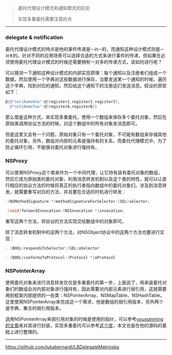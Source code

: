 > 委托代理设计模式和通知模式的区别
>
> 实现多重委托需要注意的点

---

### delegate & notification

委托代理设计模式的特点是他的事件传递是`一对一`的，而通知这种设计模式则是`一对多`的，针对不同的应用场景可以选择合适的方式来进行事件的传递，但如果在必须使用委托代理设计模式的时候还需要拥有一对多的传递方式，该如何进行呢？

可以猜测一下通知这种设计模式的内部实现原理：每个通知以及注册者们组成一个数据，然后使用一个字典对这些数据进行保存，当要发送某一个通知的时候，遍历这个字典，找到对应的通知，然后给这个通知下的注册这们发送消息。假设的原型如下：

```objective-c
@{@"notiNameOne":@[register1,register2,register3],
  @"notiNameTwo":@[registerA,registerB]}
```

那么借鉴这种方式，来实现多重委托，使用一个数组来保存多个委托对象，然后在原始类调用协议方法的时候，对这个数组中的所有对象发消息即可。

但是这里又会有一个问题，原始对象只有一个委托对象，不可能有数组来存储其他的委托对象，另外，数组对内部的元素是强持有的关系，而委托代理模式中，为了防止循环引用，不能够对委托对象进行强持有。



### NSProxy

可以使用NSProxy这个类来作为一个中间代理，让它持有装有委托对象的数组，然后它成为原始类的委托对象，利用消息转发机制以及这个类的特性，就可以让直行相应的协议方法的时候将真正的执行者指向数组中的委托对象们。涉及到消息转发，就需要重写对应的方法，并且要在合适的时机进行转发：

```objective-c
-(NSMethodSignature *)methodSignatureForSelector:(SEL)selector;

-(void)forwardInvocation:(NSInvocation *)invocation;
```

重写这两个方法，将协议的方法实现交给数组中的对象即可。

除了消息转发机制中的这两个方法，对NSObject协议中的这两个方法也要进行实现：

```objective-c
- (BOOL)respondsToSelector:(SEL)aSelector

- (BOOL)conformsToProtocol:(Protocol *)aProtocol
```



### NSPointerArray

使用委托对象来进行消息转发仅仅是多重委托的第一步，上面说了，用来装委托对象们的数组会对内部对象进行强持有，因此需要对内部元素进行弱引用，这就需要用到框架内部提供的一些类：NSPointerArray、NSMapTable、NSHashTable。这里使用NSPointerArray来完成这一个需求，他是数组的弱引用版本，另外两个是字典、集合的弱引用版本。

选用NSPointerArray来弱引用对象的时候是使用的指针，可以参考[youxianming的文章](http://www.cnblogs.com/YouXianMing/p/4803290.html)来对其进行封装，实现多重委托可以参考[这个库](https://github.com/lukabernardi/LBDelegateMatrioska)，本文也是在他的源码的基础上进行整理的。



---

https://github.com/lukabernardi/LBDelegateMatrioska